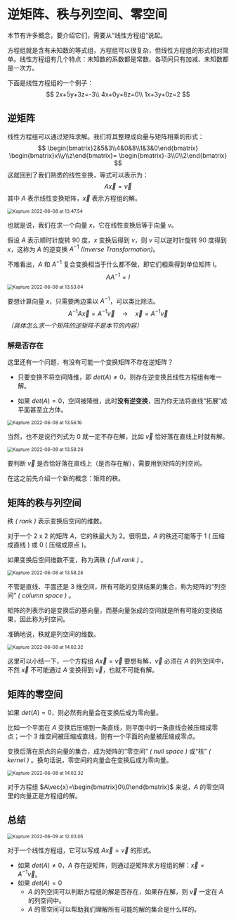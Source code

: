 # 逆矩阵、秩与列空间、零空间

本节有许多概念，要介绍它们，需要从”线性方程组“说起。

方程组就是含有未知数的等式组，方程组可以很复杂，但线性方程组的形式相对简单。线性方程组有几个特点：未知数的系数都是常数、各项间只有加减、未知数都是一次方。

下面是线性方程组的一个例子：
$$
2x+5y+3z=-3\\
4x+0y+8z=0\\
1x+3y+0z=2
$$
## 逆矩阵

线性方程组可以通过矩阵求解。我们将其整理成向量与矩阵相乘的形式：
$$
\begin{bmatrix}2&5&3\\4&0&8\\1&3&0\end{bmatrix}
\begin{bmatrix}x\\y\\z\end{bmatrix}=
\begin{bmatrix}-3\\0\\2\end{bmatrix}
$$
这就回到了我们熟悉的线性变换，等式可以表示为：
$$
A\vec{x}=\vec{v}
$$
其中 $A$ 表示线性变换矩阵，$\vec{x}$ 表示方程组的解。

<img class="img-shadow" src="http://rt9iekfji.hn-bkt.clouddn.com/e6c9d24egy1h31w6flcpmg20k00b91kx.gif" alt="Kapture 2022-06-08 at 13.47.54" style="zoom:75%;" />

也就是说，我们在求一个向量 $x$，它在线性变换后等于向量 $v$。

假设 $A$ 表示顺时针旋转 90 度，$x$ 变换后得到 $v$，则 $v$ 可以逆时针旋转 90 度得到 $x$，这称为 $A$ 的逆变换 $A^{-1}$ *(Inverse Transformation)*。

不难看出，$A$ 和 $A^{-1}$ 复合变换相当于什么都不做，即它们相乘得到单位矩阵 $I$。
$$
AA^{-1}=I
$$
<img class="img-shadow" src="http://rt9iekfji.hn-bkt.clouddn.com/e6c9d24egy1h31w6ppdsag20k00b9e21.gif" alt="Kapture 2022-06-08 at 13.53.04" style="zoom:75%;" />

要想计算向量 $x$，只需要两边乘以 $A^{-1}$，可以类比除法。
$$
A^{-1}A\vec{x}=A^{-1}\vec{v} \quad\longrightarrow\quad  \vec{x}=A^{-1}\vec{v}
$$
*（具体怎么求一个矩阵的逆矩阵不是本节的内容）*

### 解是否存在

这里还有一个问题，有没有可能一个变换矩阵不存在逆矩阵？

* 只要变换不将空间降维，即 $det(A) \ne 0$，则存在逆变换且线性方程组有唯一解。

* 如果 $det(A)=0$，空间被降维，此时**没有逆变换**，因为你无法将直线“拓展”成平面甚至立方体。

<img class="img-shadow" src="http://rt9iekfji.hn-bkt.clouddn.com/e6c9d24egy1h326bkljagg20k00b9e81.gif" alt="Kapture 2022-06-08 at 13.56.16" style="zoom:75%;" />

当然，也不是说行列式为 0 就一定不存在解，比如 $\vec{v}$ 恰好落在直线上时就有解。

<img class="img-shadow" src="http://rt9iekfji.hn-bkt.clouddn.com/e6c9d24egy1h326bm6eycg20k00b915z.gif" alt="Kapture 2022-06-08 at 13.58.26" style="zoom:75%;" />

要判断 $\vec{v}$ 是否恰好落在直线上（是否存在解），需要用到矩阵的列空间。

在这之前先介绍一个新的概念：矩阵的秩。

## 矩阵的秩与列空间

秩 *( rank )* 表示变换后空间的维数。

对于一个 2 x 2 的矩阵 $A$，它的秩最大为 2。很明显，$A$ 的秩还可能等于 1 ( 压缩成直线 ) 或 0 ( 压缩成原点 )。

如果变换后空间维数不变，称为满秩 *( full rank )* 。

<img class="img-shadow" src="http://rt9iekfji.hn-bkt.clouddn.com/e6c9d24egy1h326h88nrog20k00b94bw.gif" alt="Kapture 2022-06-08 at 13.58.26" style="zoom:75%;" />

不管是直线、平面还是 3 维空间，所有可能的变换结果的集合，称为矩阵的“列空间” *( column space )* 。

矩阵的列表示的是变换后的基向量，而基向量张成的空间就是所有可能的变换结果，因此称为列空间。

准确地说，秩就是列空间的维数。

<img class="img-shadow" src="http://rt9iekfji.hn-bkt.clouddn.com/e6c9d24egy1h3270jyrnxg20k00b9x3z.gif" alt="Kapture 2022-06-08 at 14.02.32" style="zoom:75%;" />

这里可以小结一下，一个方程组 $A\vec{x}=\vec{v}$ 要想有解，$\vec{v}$ 必须在 $A$ 的列空间中，不然 $\vec{x}$ 不可能通过 $A$ 变换得到 $\vec{v}$，也就不可能有解。

## 矩阵的零空间

如果 $det(A)=0$，则必然有向量会在变换后成为零向量。

比如一个平面在 $A$ 变换后压缩到一条直线，则平面中的一条直线会被压缩成零点；一个 3 维空间被压缩成直线，则有一个平面的向量被压缩成零点。

变换后落在原点的向量的集合，成为矩阵的“零空间” *( null space )* 或“核” *( kernel )* 。换句话说，零空间的向量会在变换后成为零向量。

<img class="img-shadow" src="http://rt9iekfji.hn-bkt.clouddn.com/e6c9d24egy1h327brit2lg20k00b91l0.gif" alt="Kapture 2022-06-08 at 14.02.32" style="zoom:75%;" />

对于方程组 $A\vec{x}=\begin{bmatrix}0\\0\end{bmatrix}$ 来说，$A$ 的零空间里的向量正是方程组的解。

## 总结

<img class="img-shadow" src="http://rt9iekfji.hn-bkt.clouddn.com/e6c9d24egy1h327fo52bng20k00b91kx.gif" alt="Kapture 2022-06-09 at 12.03.05" style="zoom:75%;" />

对于一个线性方程组，它可以写成 $A\vec{x}=\vec{v}$ 的形式。

* 如果 $det(A) \ne 0$，$A$ 存在逆矩阵，则通过逆矩阵求方程组的解：$\vec{x} = A^{-1}\vec{v}$。
* 如果 $det(A) = 0$
  * $A$ 的列空间可以判断方程组的解是否存在，如果存在解，则 $\vec{v}$ 一定在 $A$ 的列空间中。
  * $A$ 的零空间可以帮助我们理解所有可能的解的集合是什么样的。
